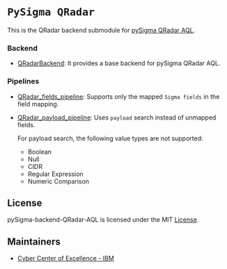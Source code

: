 # `PySigma QRadar`
This is the QRadar backend submodule for 
[pySigma QRadar AQL](https://github.com/IBM/pySigma-backend-QRadar).

### Backend
- [QRadarBackend](sigma/backends/QRadar.py): It provides a base backend for pySigma 
  QRadar AQL.

### Pipelines
- [QRadar_fields_pipeline](sigma/pipelines/QRadarFields.py): Supports only the 
  mapped `Sigma fields` in the field 
mapping.
- [QRadar_payload_pipeline](sigma/pipelines/QRadarPayload.py): Uses `payload` search 
  instead of unmapped fields.

  For payload search, the following value types are not supported:
  - Boolean
  - Null
  - CIDR
  - Regular Expression
  - Numeric Comparison
  
## License
pySigma-backend-QRadar-AQL is licensed under the MIT [License](./LICENSE).

## Maintainers
* [Cyber Center of Excellence - IBM](https://github.com/noaakl/)

